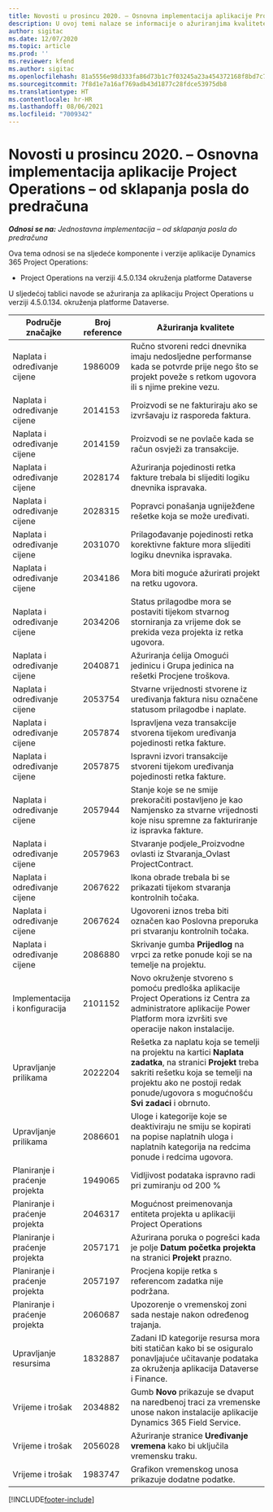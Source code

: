 ```yaml
---
title: Novosti u prosincu 2020. – Osnovna implementacija aplikacije Project Operations – od sklapanja posla do predračuna
description: U ovoj temi nalaze se informacije o ažuriranjima kvalitete dostupnim u izdanju osnovne implementacije aplikacije Project Operations za prosinac 2020. – od sklapanja posla do predračuna.
author: sigitac
ms.date: 12/07/2020
ms.topic: article
ms.prod: ''
ms.reviewer: kfend
ms.author: sigitac
ms.openlocfilehash: 81a5556e98d333fa86d73b1c7f03245a23a454372168f8bd7c79fc4425387734
ms.sourcegitcommit: 7f8d1e7a16af769adb43d1877c28fdce53975db8
ms.translationtype: HT
ms.contentlocale: hr-HR
ms.lasthandoff: 08/06/2021
ms.locfileid: "7009342"
---
```

# <a name="whats-new-december-2020---project-operations-lite-deployment---deal-to-proforma-invoicing"></a>Novosti u prosincu 2020. – Osnovna implementacija aplikacije Project Operations – od sklapanja posla do predračuna

_**Odnosi se na:** Jednostavna implementacija – od sklapanja posla do predračuna_

Ova tema odnosi se na sljedeće komponente i verzije aplikacije Dynamics 365 Project Operations:

  - Project Operations na verziji 4.5.0.134 okruženja platforme Dataverse 

U sljedećoj tablici navode se ažuriranja za aplikaciju Project Operations u verziji 4.5.0.134. okruženja platforme Dataverse.

| **Područje značajke** | **Broj reference** | **Ažuriranja kvalitete** |
| --- | --- | --- |
| Naplata i određivanje cijene | 1986009 | Ručno stvoreni redci dnevnika imaju nedosljedne performanse kada se potvrde prije nego što se projekt poveže s retkom ugovora ili s njime prekine vezu. |
| Naplata i određivanje cijene | 2014153 | Proizvodi se ne fakturiraju ako se izvršavaju iz rasporeda faktura. |
| Naplata i određivanje cijene | 2014159 | Proizvodi se ne povlače kada se račun osvježi za transakcije. |
| Naplata i određivanje cijene | 2028174 | Ažuriranja pojedinosti retka fakture trebala bi slijediti logiku dnevnika ispravaka. |
| Naplata i određivanje cijene | 2028315 | Popravci ponašanja ugniježđene rešetke koja se može uređivati. |
| Naplata i određivanje cijene | 2031070 | Prilagođavanje pojedinosti retka korektivne fakture mora slijediti logiku dnevnika ispravaka. |
| Naplata i određivanje cijene | 2034186 | Mora biti moguće ažurirati projekt na retku ugovora. |
| Naplata i određivanje cijene | 2034206 | Status prilagodbe mora se postaviti tijekom stvarnog storniranja za vrijeme dok se prekida veza projekta iz retka ugovora. |
| Naplata i određivanje cijene | 2040871 | Ažuriranja ćelija Omogući jedinicu i Grupa jedinica na rešetki Procjene troškova. |
| Naplata i određivanje cijene | 2053754 | Stvarne vrijednosti stvorene iz uređivanja faktura nisu označene statusom prilagodbe i naplate. |
| Naplata i određivanje cijene | 2057874 | Ispravljena veza transakcije stvorena tijekom uređivanja pojedinosti retka fakture. |
| Naplata i određivanje cijene | 2057875 | Ispravni izvori transakcije stvoreni tijekom uređivanja pojedinosti retka fakture. |
| Naplata i određivanje cijene | 2057944 | Stanje koje se ne smije prekoračiti postavljeno je kao Namjensko za stvarne vrijednosti koje nisu spremne za fakturiranje iz ispravka fakture. |
| Naplata i određivanje cijene | 2057963 | Stvaranje podjele\_Proizvodne ovlasti iz Stvaranja\_Ovlast ProjectContract. |
| Naplata i određivanje cijene | 2067622 | Ikona obrade trebala bi se prikazati tijekom stvaranja kontrolnih točaka. |
| Naplata i određivanje cijene | 2067624 | Ugovoreni iznos treba biti označen kao Poslovna preporuka pri stvaranju kontrolnih točaka. |
| Naplata i određivanje cijene | 2086880 | Skrivanje gumba **Prijedlog** na vrpci za retke ponude koji se na temelje na projektu. |
| Implementacija i konfiguracija | 2101152 | Novo okruženje stvoreno s pomoću predloška aplikacije Project Operations iz Centra za administratore aplikacije Power Platform mora izvršiti sve operacije nakon instalacije. |
|   Upravljanje prilikama | 2022204 | Rešetka za naplatu koja se temelji na projektu na kartici **Naplata zadatka**, na stranici **Projekt** treba sakriti rešetku koja se temelji na projektu ako ne postoji redak ponude/ugovora s mogućnošću **Svi zadaci** i obrnuto. |
|   Upravljanje prilikama | 2086601 | Uloge i kategorije koje se deaktiviraju ne smiju se kopirati na popise naplatnih uloga i naplatnih kategorija na redcima ponude i redcima ugovora. |
| Planiranje i praćenje projekta | 1949065 | Vidljivost podataka ispravno radi pri zumiranju od 200 % |
| Planiranje i praćenje projekta | 2046317 | Mogućnost preimenovanja entiteta projekta u aplikaciji Project Operations |
| Planiranje i praćenje projekta | 2057171 | Ažurirana poruka o pogrešci kada je polje **Datum početka projekta** na stranici **Projekt** prazno. |
| Planiranje i praćenje projekta | 2057197 | Procjena kopije retka s referencom zadatka nije podržana. |
| Planiranje i praćenje projekta | 2060687 | Upozorenje o vremenskoj zoni sada nestaje nakon određenog trajanja. |
| Upravljanje resursima | 1832887 | Zadani ID kategorije resursa mora biti statičan kako bi se osiguralo ponavljajuće učitavanje podataka za okruženja aplikacija Dataverse i Finance. |
| Vrijeme i trošak | 2034882 | Gumb **Novo** prikazuje se dvaput na naredbenoj traci za vremenske unose nakon instalacije aplikacije Dynamics 365 Field Service. |
| Vrijeme i trošak | 2056028 | Ažuriranje stranice **Uređivanje vremena** kako bi uključila vremensku traku. |
| Vrijeme i trošak | 1983747 | Grafikon vremenskog unosa prikazuje dodatne podatke. |


[!INCLUDE[footer-include](../../includes/footer-banner.md)]